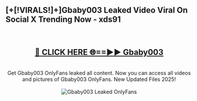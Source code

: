 <h2>[+[!VIRALS!]+]Gbaby003 Leaked Video Viral On Social X Trending Now - xds91</h2>
<br>
<div align="center">
<h2><a href="https://libra.edu.pl?Gbaby003" rel="nofollow">🔴 CLICK HERE 🌐==►► Gbaby003</a></h2>
<br>
Get Gbaby003 OnlyFans leaked all content. Now you can access all videos and pictures of Gbaby003 OnlyFans. New Updated Files 2025!
<br>
<br>
<a href="https://libra.edu.pl?Gbaby003" rel="nofollow" data-target="animated-image.originalLink"><img src="https://i.ibb.co.com/WyWwxjT/player-gif2.gif" alt="Gbaby003 Leaked OnlyFans" style="max-width: 100%; display: inline-block;" data-target="animated-image.originalImage"></a>
</div>
<br>
